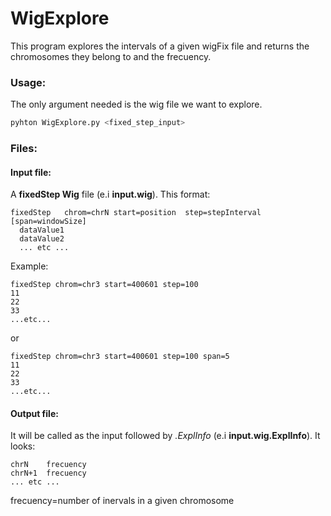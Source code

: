 # WigExplore

This program explores the intervals of a given wigFix file and returns the chromosomes they belong to and the frecuency.

### Usage:
The only argument needed is the wig file we want to explore.
```bash
pyhton WigExplore.py <fixed_step_input>
```
### Files:
#### Input file:
A **fixedStep Wig** file (e.i **input.wig**). This format:
```
fixedStep	chrom=chrN start=position  step=stepInterval	[span=windowSize]
  dataValue1
  dataValue2
  ... etc ...
```
Example:
```
fixedStep chrom=chr3 start=400601 step=100
11
22
33
...etc...
```
or 
```
fixedStep chrom=chr3 start=400601 step=100 span=5
11
22
33 
...etc...
```
#### Output file:
It will be called as the input followed by *.ExplInfo* (e.i **input.wig.ExplInfo**). It looks:
```
chrN	frecuency
chrN+1	frecuency
... etc ...
```
frecuency=number of inervals in a given chromosome
